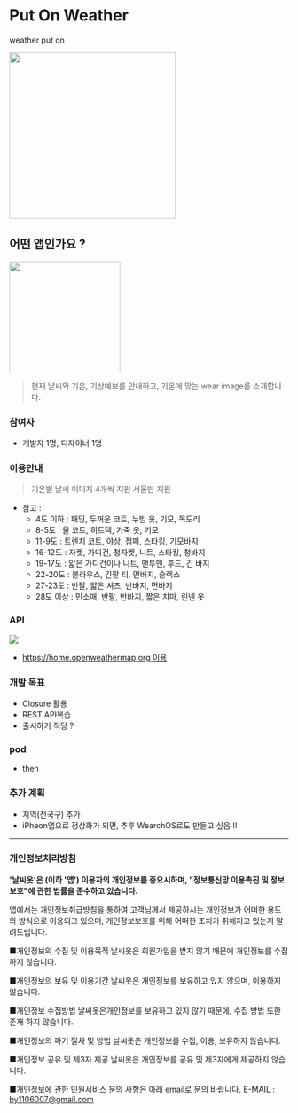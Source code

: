 # Put On Weather
 weather put on



<img src = "image/logo.1.png" width="300px">



## 어떤 앱인가요 ?

<img src = "image/logo.2.png" width="200px">


> 현재 날씨와 기온, 기상예보를 안내하고, 기온에 맞는 wear image를 소개합니다.


### 참여자

- 개발자 1명, 디자이너 1명 


### 이용안내

> 기온별 날씨 이미지 4개씩 지원
> 서울만 지원

  - 참고 :
    - 4도 이하 : 패딩, 두꺼운 코트, 누빔 옷, 기모, 목도리
    - 8-5도 : 울 코트, 히트텍, 가죽 옷, 기모
    - 11-9도 : 트렌치 코트, 야상, 점퍼, 스타킹, 기모바지
    - 16-12도 : 자켓, 가디건, 청자켓, 니트, 스타킹, 청바지
    - 19-17도 : 얇은 가디건이나 니트, 맨투맨, 후드, 긴 바지
    - 22-20도 : 블라우스, 긴팔 티, 면바지, 슬렉스
    - 27-23도 : 반팔, 얇은 셔츠, 반바지, 면바지
    - 28도 이상 : 민소매, 반팔, 반바지, 짧은 치마, 린넨 옷


### API

![](https://mail.google.com/mail/u/0/?tab=rm&ogbl#inbox/FMfcgxwJXCCfBZSqssxcgjLqKFXfKwxF?projector=12)

- [https://home.openweathermap.org 이용](https://home.openweathermap.org) 


### 개발 목표

- Closure 활용
- REST API복습 
- 출시하기 적당 ?


### pod
- then




### 추가 계획

- 지역(전국구) 추가
- iPheon앱으로 정상화가 되면, 추후 WearchOS로도 만들고 싶음 !!


***

### 개인정보처리방침


**'날씨옷'은 (이하 '앱') 이용자의 개인정보를 중요시하며, "정보통신망 이용촉진 및 정보보호"에 관한 법률을 준수하고 있습니다.**

 앱에서는 개인정보취급방침을 통하여 고객님께서 제공하시는 개인정보가 어떠한 용도와 방식으로 이용되고 있으며, 개인정보보호를 위해 어떠한 조치가 취해지고 있는지 알려드립니다.

■개인정보의 수집 및 이용목적
날씨옷은 회원가입을 받지 않기 때문에 개인정보를 수집하지 않습니다.

■개인정보의 보유 및 이용기간
날씨옷은 개인정보를 보유하고 있지 않으며, 이용하지 않습니다.

■개인정보 수집방법
날씨옷은개인정보를 보유하고 있지 않기 때문에, 수집 방법 또한 존재 하지 않습니다.

■개인정보의 파기 절차 및 방법
날씨옷은 개인정보를 수집, 이용, 보유하지 않습니다.

■개인정보 공유 및 제3자 제공
날씨옷은 개인정보를 공유 및 제3자에게 제공하지 않습니다.

■개인정보에 관한 민원서비스
문의 사항은 아래 email로 문의 바랍니다.
E-MAIL : by1106007@gmail.com

